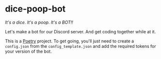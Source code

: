# dice-poop-bot
*It's a dice. It's a poop. It's a BOT!!*

Let's make a bot for our Discord server. And get coding together while at it.

This is a [Poetry](https://github.com/python-poetry/poetry) project.
To get going, you'll just need to create a `config.json` from the `config_template.json` and add the required tokens for 
your version of the bot.
